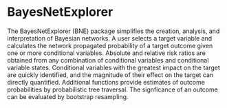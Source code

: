 # BayesNetExplorer
The BayesNetExplorer (BNE) package simplifies the creation, analysis, and interpretation of Bayesian networks. A user selects a target variable and calculates the network propagated probability of a target outcome given one or more conditional variables. Absolute and relative risk ratios are obtained from any combination of conditional variables and conditional variable states. Conditional variables with the greatest impact on the target are quickly identified, and the magnitude of their effect on the target can directly quantified. Additional functions provide estimates of outcome probabilities by probabilistic tree traversal. The signficance of an outcome can be evaluated by bootstrap resampling.

